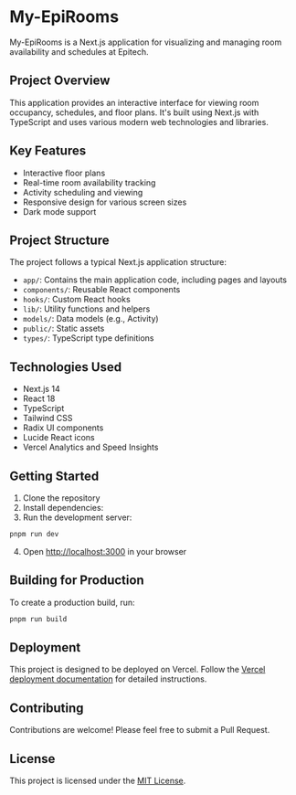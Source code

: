 # My-EpiRooms

My-EpiRooms is a Next.js application for visualizing and managing room availability and schedules at Epitech.

## Project Overview

This application provides an interactive interface for viewing room occupancy, schedules, and floor plans. It's built using Next.js with TypeScript and uses various modern web technologies and libraries.

## Key Features

- Interactive floor plans
- Real-time room availability tracking
- Activity scheduling and viewing
- Responsive design for various screen sizes
- Dark mode support

## Project Structure

The project follows a typical Next.js application structure:

- `app/`: Contains the main application code, including pages and layouts
- `components/`: Reusable React components
- `hooks/`: Custom React hooks
- `lib/`: Utility functions and helpers
- `models/`: Data models (e.g., Activity)
- `public/`: Static assets
- `types/`: TypeScript type definitions

## Technologies Used

- Next.js 14
- React 18
- TypeScript
- Tailwind CSS
- Radix UI components
- Lucide React icons
- Vercel Analytics and Speed Insights

## Getting Started

1. Clone the repository
2. Install dependencies:
3. Run the development server:

```bash
pnpm run dev
```

4. Open [http://localhost:3000](http://localhost:3000) in your browser

## Building for Production

To create a production build, run:

```bash
pnpm run build
```

## Deployment

This project is designed to be deployed on Vercel. Follow the [Vercel deployment documentation](https://nextjs.org/docs/deployment) for detailed instructions.

## Contributing

Contributions are welcome! Please feel free to submit a Pull Request.

## License

This project is licensed under the [MIT License](./LICENSE).

